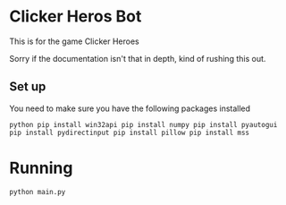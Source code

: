 # Clicker Heros Bot
This is for the game Clicker Heroes

Sorry if the documentation isn't that in depth, kind of rushing this out.

## Set up
You need to make sure you have the following packages installed

`python
pip install win32api
pip install numpy
pip install pyautogui
pip install pydirectinput
pip install pillow
pip install mss
`

# Running
`python main.py`
